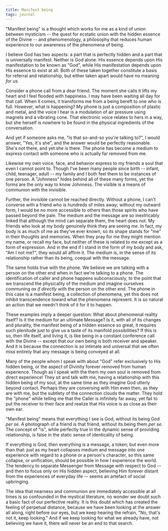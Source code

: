 ```yaml
---
title: Manifest being
tags: journal
---
```


"Manifest being" is a thought which works for me as a kind of union
between mysticism -- the quest for ecstatic union with the hidden
essence of the Divine -- and phenomenology, a philosophy that reduces
human experience to our awareness of the phenomena of being.

I believe God has two aspects: a part that is perfectly hidden and a
part that is universally manifest.  Neither is God alone.  His essence
depends upon His manifestation to be known as "God", while His
manifestation depends upon His essence to exist at all.  Both of these
taken together constitute a basis for referral and relationship, but
either taken apart would have no meaning *for us*.

Consider a phone call from a dear friend.  The moment she calls it lifts
my heart and I feel flooded with happiness.  I may have been waiting all
day for that call.  When it comes, it transforms me from a being bereft
to one who is full.  However, what is happening?  My phone is just a
composition of plastic and metal, and the voice I hear is a modulation
of air pressure using magnets and a vibrating cone.  That electronic
voice relates to hers in a way, but she herself is nowhere to be found
in the physical ingredients of the conversation.

And yet if someone asks me, "Is that so-and-so you're talking to?", I
would answer, "Yes, it's she", and the answer would be perfectly
reasonable.  She's not there, and yet she is there.  The phone has
become a medium to express contact with someone who is actually far
removed from me.

Likewise my own voice, face, and behavior express to my friends a soul
that even I cannot point to.  Though I've been many people since birth
-- infant, child, teenager, adult -- my family and I both feel them to
be instances of one person.  A "Johnness" hides behind all of these many
forms, yet the forms are the only way to know Johnness.  The visible is
a means of communion with the invisible.

Further, the invisible cannot be reached directly.  Without a phone, I
can't converse with a friend who is hundreds of miles away; without my
outward form, I would be no more accessible to others than those spirits
who have passed beyond the pale.  The medium and the message are so
inextricably linked that although the mind can separate them, the heart
does not.  My friends who look at my body genuinely think they are
seeing *me*.  In fact, my body is as much of me as they've ever known, so
its shape stands for "me" in their thoughts and memories.  When they
pray for me they might mention my name, or recall my face, but neither
of these is related to *me* except as a form of expression.  And in the
end if I stand in the form of my body and ask, "Am I not me?", they
would all affirm it.  The medium is, in the sense of its relationship
rather than its being, coequal with the message.

The same holds true with the phone.  We believe we are talking with a
person on the other end when in fact we're talking to a phone.  The
identification of caller and phone happens subconsciously, to the point
that we transcend the physicality of the medium and imagine ourselves
communing *as if directly* with the person on the other end.  The phone in
this case is a manifest being, a collection of phenomena, yet this does
not inhibit transcendence toward what the phenomena represent.  It is so
natural an action that we needn't think of it for it to happen.

These examples imply a deeper question: What about phenomenal reality
itself?  Is it the medium for an ultimate Message?  Is it, with all of
its changes and plurality, the manifest being of a hidden essence so
great, it requires such plenitude just to give us a taste of its
manifold possibilities?  If this is so, then life itself, and living it,
is like being in a constant conference call with the Divine -- except
that our own being is both receiver and speaker.  And it is because the
connection is *so* intimate and universal that we often miss entirely that
any message is being conveyed at all.

Many of the people whom I speak with about "God" refer exclusively to
His hidden being, or the aspect of Divinity forever removed from human
experience.  Though as I speak with the them my own soul is removed from
direct experience!  They sit and talk with me, having a relationship
with this hidden being of my soul, at the same time as they imagine God
utterly beyond contact.  Perhaps they are conversing with Him even then,
as they are with me, but the subtlety of the connection clouds the
matter.  They hold the "phone" while telling me that the Caller is
infinitely far away, yet fail to put the receiver to their face and
realize that His voice is as close as their own ear.

"Manifest being" means that everything I see is God, without its being
God *per se*.  A photograph of a friend is that friend, without its being
them *per se*.  The concept of "is", while perfectly true in the dynamic
sense of providing relationship, is false in the static sense of
identicality of being.

If everything is God, then everything is a message, a token; but even
more than that: just as my heart collapses medium and message into one
experience with regard to a phone or a person's character, so this same
collapse, or unification, should be possible in how I experience the
world.  The tendency to separate Messenger from Message with respect to
God -- and then to focus only on His hidden aspect, believing Him
forever distant from the experiences of everyday life -- seems an
artefact of social upbringing.

The idea that nearness and communion are immediately accessible at all
times is so confounded in the mystical literature, no wonder we doubt
such a basic fact of our perfective reality.  It is this doubt which has
created the feeling of perpetual distance, because we have been looking
at the answer all along, right before our eyes, but we keep hearing the
refrain, "No, that's not it, keep looking."  And if we keep looking for
what we already have, not believing we have it, there will never be an
end to that search.


